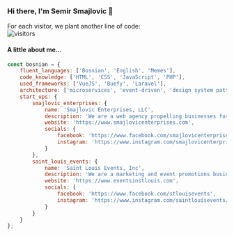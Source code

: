 ### Hi there, I'm Semir Smajlovic 👋

For each visitor, we plant another line of code:  
![visitors](https://visitor-badge.glitch.me/badge?page_id=${Semirsmajlovic}.${git@github.com:Semirsmajlovic/Semirsmajlovic.git})

#### A little about me...  
```JavaScript
const bosnian = {
    fluent_languages: ['Bosnian', 'English', 'Memes'],
    code_knowledge: ['HTML', 'CSS', 'JavaScript', 'PHP'],
    used_frameworks: ['VueJS', 'Buefy', 'Laravel'],
    architecture: ['microservices', 'event-driven', 'design system pattern'],
    start_ups: {
        smajlovic_enterprises: {
            name: 'Smajlovic Enterprises, LLC',
            description: 'We are a web agency propelling businesses forwar through results-driven websites and online strategies',
            website: 'https://www.smajlovicenterprises.com',
            socials: {
                facebook: 'https://www.facebook.com/smajlovicenterprises',
                instagram: 'https://www.instagram.com/smajlovicenterprises/'
            }
        },
        saint_louis_events: {
            name: 'Saint Louis Events, Inc',
            description: 'We are a marketing and event promotions business scaling the possibilites to advance and utilize social media promotions to grow the biggest events in St. Louis',
            website: 'https://www.eventsinstlouis.com',
            socials: {
                facebook: 'https://www.facebook.com/stlouisevents',
                instagram: 'https://www.instagram.com/saintlouisevents/'
            }
        }
    }
};
```

<!--
**Semirsmajlovic/Semirsmajlovic** is a ✨ _special_ ✨ repository because its `README.md` (this file) appears on your GitHub profile.

Here are some ideas to get you started:

- 🔭 I’m currently working on ...
- 🌱 I’m currently learning ...
- 👯 I’m looking to collaborate on ...
- 🤔 I’m looking for help with ...
- 💬 Ask me about ...
- 📫 How to reach me: ...
- 😄 Pronouns: ...
- ⚡ Fun fact: ...
-->
